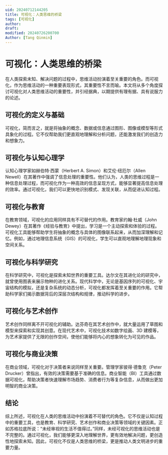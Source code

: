 ```yaml
---
uid: 20240712144205
title: 可视化：人类思维的桥梁
tags: [可视化]
author: 
draft: 
modified: 20240726200700
Author: [Tang Qinmin]
---
```


# 可视化：人类思维的桥梁

在人类探索未知、解决问题的过程中，思维活动扮演着至关重要的角色。而可视化，作为思维活动的一种重要表现形式，其重要性不言而喻。本文将从多个角度探讨可视化对人类思维活动的重要性，并引经据典，以期提供有理有据、具有说服力的论述。

## 可视化的定义与基础

可视化，简而言之，就是将抽象的概念、数据或信息通过图形、图像或模型等形式具象化的过程。它不仅帮助我们更直观地理解和分析问题，还能激发我们的创造力和想象力。

## 可视化与认知心理学

认知心理学家如赫伯特·西蒙（Herbert A. Simon）和艾伦·纽厄尔（Allen Newell）在其著作中强调了信息处理的重要性。他们认为，人类的思维过程是一种信息处理过程，而可视化作为一种高效的信息呈现方式，能够显著提高信息处理的效率。通过可视化，我们可以更快地识别模式、发现关联，从而促进认知过程。

## 可视化与教育

在教育领域，可视化的应用同样具有不可替代的作用。教育家约翰·杜威（John Dewey）在其著作《经验与教育》中提出，学习是一个主动探索和体验的过程。可视化工具能够帮助学生将抽象的概念与具体的图像联系起来，从而加深理解和记忆。例如，通过地理信息系统（GIS）的可视化，学生可以直观地理解地理现象和空间关系。

## 可视化与科学研究

在科学研究中，可视化是探索未知世界的重要工具。达尔文在其进化论的研究中，就曾使用图表来展示物种的进化关系。现代科学中，无论是基因序列的可视化、宇宙结构的模拟，还是复杂系统的动态分析，可视化都发挥着至关重要的作用。它帮助科学家们揭示数据背后的深层次结构和规律，推动科学的进步。

## 可视化与艺术创作

艺术创作同样离不开可视化的辅助。达芬奇在其艺术创作中，就大量运用了草图和模型来探索和实现其创意。在现代艺术中，可视化技术如数字绘画、3D 建模等，为艺术家提供了无限的创作空间，使他们能够将内心的想象转化为可见的作品。

## 可视化与商业决策

在商业领域，可视化对于决策者来说同样至关重要。管理学家彼得·德鲁克（Peter Drucker）曾指出，有效的决策需要基于准确的信息。商业智能（BI）工具通过数据可视化，帮助决策者快速理解市场趋势、消费者行为等复杂信息，从而做出更加明智的商业决策。

## 结论

综上所述，可视化在人类的思维活动中扮演着不可替代的角色。它不仅是认知过程中的重要工具，也是教育、科学研究、艺术创作和商业决策等领域的关键因素。正如苏格拉底所说：“未经审视的生活不值得过。”同样，未经可视化的思维活动也是不完整的。通过可视化，我们能够更深入地理解世界，更有效地解决问题，更创造性地探索未知。因此，可视化不仅是人类思维的桥梁，更是推动人类文明进步的重要力量。
